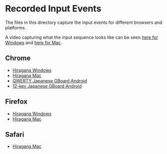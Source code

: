 # Recorded Input Events
The files in this directory capture the input events for different browsers and platforms.

A video capturing what the input sequence looks like can be seen [here for Windows](https://youtu.be/EForAZr2Jtc) and [here for Mac](https://youtu.be/Ksw0p6f1tC0).

## Chrome
* [Hiragana Windows](https://bocupp-microsoft.github.io/recorded-input-events/hiragana-chrome-windows.html)
* [Hiragana Mac](https://bocupp-microsoft.github.io/recorded-input-events/hiragana-chrome-mac.html)
* [QWERTY Japanese GBoard Android](https://bocupp-microsoft.github.io/recorded-input-events/japanese-qwerty-gboard-chrome.html)
* [12-key Japanese GBoard Android](https://bocupp-microsoft.github.io/recorded-input-events/japanese-12key-gboard-chrome.html)

## Firefox
* [Hiragana Windows](https://bocupp-microsoft.github.io/recorded-input-events/hiragana-firefox-windows.html)
* [Hiragana Mac](https://bocupp-microsoft.github.io/recorded-input-events/hiragana-firefox-mac.html)

## Safari
* [Hiragana Mac](https://bocupp-microsoft.github.io/recorded-input-events/hiragana-safari-mac.html)
